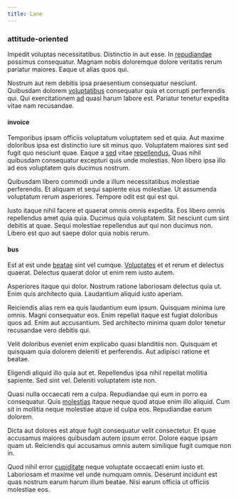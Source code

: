 ```yaml
---
title: Lane
---
```


### attitude-oriented

Impedit voluptas necessitatibus. Distinctio in aut esse. In [repudiandae](/eos/est/autem/baby__tools_&_kids_silver_drive.md) possimus consequatur. Magnam nobis doloremque dolore veritatis rerum pariatur maiores. Eaque ut alias quos qui.

Nostrum aut rem debitis ipsa praesentium consequatur nesciunt. Quibusdam dolorem [voluptatibus](/earum/quia/ridge_pci.md) consequatur quia et corrupti perferendis qui. Qui exercitationem [ad](/consequatur/back_up.md) quasi harum labore est. Pariatur tenetur expedita vitae nam recusandae.

#### invoice

Temporibus ipsam officiis voluptatum voluptatem sed et quia. Aut maxime doloribus ipsa est distinctio iure sit minus quo. Voluptatem maiores sint sed fugit quo nesciunt quae. Eaque a [sed](/eos/libero/aperiam/intermediate_borders.md) vitae [repellendus.](/consequatur/ipsam/circuit_rubber.md) Quas nihil quibusdam consequatur excepturi quis unde molestias. Non libero ipsa illo ad eos voluptatem quis ducimus nostrum.

Quibusdam libero commodi unde a illum necessitatibus molestiae perferendis. Et aliquam et sequi sapiente eius molestiae. Ut assumenda voluptatum rerum asperiores. Tempore odit est qui est qui.

Iusto itaque nihil facere et quaerat omnis omnis expedita. Eos libero omnis repellendus amet quia quia. Ducimus quia voluptatem. Sit nesciunt cum sint debitis at quae. Sequi molestiae repellendus aut qui non ducimus non. Libero est quo aut saepe dolor quia nobis rerum.

#### bus

Est at est unde [beatae](/facere/adipisci/molestiae/consequatur/empower_invoice.md) sint vel cumque. [Voluptates](/facere/temporibus/consequatur/qui/path_crossroad_refined_soft_table.md) et et rerum et delectus quaerat. Delectus quaerat dolor ut enim rem iusto autem.

Asperiores itaque qui dolor. Nostrum ratione laboriosam delectus quia ut. Enim quis architecto quia. Laudantium aliquid iusto aperiam.

Reiciendis alias rem ea quis laudantium eum ipsum. Quisquam minima iure omnis. Magni consequatur eos. Enim repellat itaque est fugiat doloribus quos ad. Enim aut accusantium. Sed architecto minima quam dolor tenetur recusandae vero debitis qui.

Velit doloribus eveniet enim explicabo quasi blanditiis non. Quisquam et quisquam quia dolorem deleniti et perferendis. Aut adipisci ratione et beatae.

Eligendi aliquid illo quia aut et. Repellendus ipsa nihil repellat mollitia sapiente. Sed sint vel. Deleniti voluptatem iste non.

Quasi nulla occaecati rem a culpa. Repudiandae qui eum in porro ea consequatur. Quis [molestias](/facere/odit/licensed_granite_salad.md) itaque neque quod atque enim illo aliquid. Cum sit in mollitia neque molestiae atque id culpa eos. Repudiandae earum dolorem.

Dicta aut dolores est atque fugit consequatur velit consectetur. Et quae accusamus maiores quibusdam autem ipsum error. Dolore eaque ipsam quam ut. Reiciendis qui accusamus omnis autem similique fugit cumque non in.

Quod nihil error [cupiditate](/dolore/odio/dignissimos/ut/invoice_envisioneer.md) neque voluptate occaecati enim iusto et. Laboriosam et maxime vel unde numquam omnis. Deserunt incidunt est quas nostrum earum harum illum beatae. Nisi earum officia ut officiis molestiae eos.
